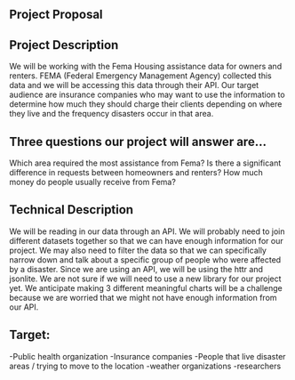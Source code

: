 ## Project Proposal

## Project Description
We will be working with the Fema Housing assistance data for owners and renters. FEMA (Federal Emergency Management Agency) collected this data and we will be accessing this data through their API. Our target audience are insurance companies who may want to use the information to determine how much they should charge their clients depending on where they live and the frequency disasters occur in that area. 

## Three questions our project will answer are…
Which area required the most assistance from Fema?
Is there a significant difference in requests between homeowners and renters?
How much money do people usually receive from Fema?

## Technical Description
We will be reading in our data through an API. We will probably need to join different datasets together so that we can have enough information for our project. We may also need to filter the data so that we can specifically narrow down and talk about a specific group of people who were affected by a disaster. Since we are using an API, we will be using the httr and jsonlite. We are not sure if we will need to use a new library for our project yet. We anticipate making 3 different meaningful charts will be a challenge because we are worried that we might not have enough information from our API. 

## Target:
-Public health organization
-Insurance companies
-People that live disaster areas / trying to move to the location
-weather organizations 
-researchers 
